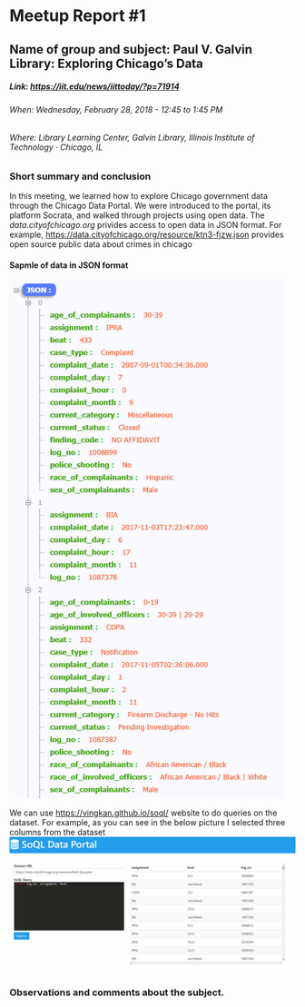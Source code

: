 # Meetup Report #1

## Name of group and subject: Paul V. Galvin Library: Exploring Chicago’s Data

##### Link: https://iit.edu/news/iittoday/?p=71914
###### When: Wednesday, February 28, 2018 - 12:45 to 1:45 PM
###### Where: Library Learning Center, Galvin Library, Illinois Institute of Technology · Chicago, IL




### Short summary and conclusion
In this meeting, we learned how to explore Chicago government data through the Chicago Data Portal. We were introduced to the portal, its platform Socrata, and walked through projects using open data.
The *data.cityofchicago.org* privides access to open data in JSON format. For example, https://data.cityofchicago.org/resource/ktn3-fjzw.json provides open source public data about crimes in chicago

#### Sapmle of data in JSON format
![CrimeData](images/1/1.png "CrimeData") 

We can use https://vingkan.github.io/soql/ website to do queries on the dataset. For example, as you can see in the below picture I selected three columns from the dataset
![SelectColumns](images/1/2.png "Select Columns")


 
### Observations and comments about the subject.